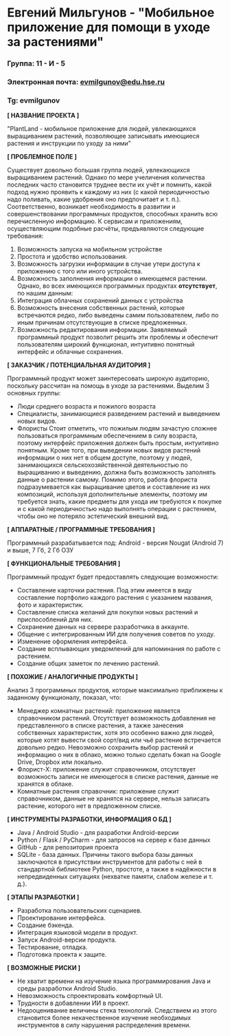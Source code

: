 # Евгений Мильгунов - "Мобильное приложение для помощи в уходе за растениями"

### Группа: 11 - И - 5
### Электронная почта: evmilgunov@edu.hse.ru
### Tg: evmilgunov


**[ НАЗВАНИЕ ПРОЕКТА ]**

"PlantLand - мобильное приложение для людей, увлекающихся выращиванием растений, позволяющее записывать имеющиеся растения и инструкции по уходу за ними"

**[ ПРОБЛЕМНОЕ ПОЛЕ ]**

Существует довольно большая группа людей, увлекающихся выращиванием растений. Однако по мере учеличения количества последних часто становится труднее вести их учёт и помнить, какой подход нужно проявить к каждому из них (с какой периодичностью надо поливать, какие удобрения оно предпочитает и т. п.). Соответственно, возникает необходимость в развитии и совершенствовании программных продуктов, способных хранить всю перечисленную информацию. К сервисам и приложениям, осуществляющим подобные расчёты, предъявляются следующие требования:
1.  Возможность запуска на мобильном устройстве
2.  Простота и удобство использования.
3.  Возможность загрузки информации в случае утери доступа к приложению с того или иного устройства.
4.  Возможность заполнения информации о имеющемся растении.
Однако, во всех имеющихся программных продуктах **отсутствует**, по нашим данным:
1.  Интеграция облачных сохранений данных с устройства
2.  Возможность внесения собственных растений, которые встречаются редко, либо выведены самим пользователем, либо по иным причинам отсутствующие в списке предложенных.
3.  Возможность редактирования информации.
Заявляемый программный продукт позволит решить эти проблемы и обеспечит пользователям широкий функционал, интуитивно понятный интерфейс и облачные сохранения.

**[ ЗАКАЗЧИК / ПОТЕНЦИАЛЬНАЯ АУДИТОРИЯ ]**

Программный продукт может заинтересовать широкую аудиторию, поскольку рассчитан на помощь в уходе за растениями. Выделим 3 основных группы:
*  Люди среднего возраста и пожилого возраста
*  Специалисты, занимающиеся разведением растений и выведением новых видов.
*  Флористы
Стоит отметить, что пожилым людям зачастую сложнее пользоваться программным обеспечением в силу возраста, поэтому интерфейс приложения должен быть простым, интуитивно понятным. Кроме того, при выведении новых видов растений информации о них нет в общем доступе, поэтому у людей, занимающихся сельскохозяйственной деятельностью по выращиванию и выведению, должна быть возможность заполнять данные о растении самому. Помимо этого, работа флориста подразумевается как выращивание цветов и составление из них композиций, используя дополнительные элементы, поэтому им требуется знать, какие предметы для ухода им требуются к покупке и с какой периодичностью надо выполнять операции с растением, чтобы оно не потеряло эстетический внешний вид.

**[ АППАРАТНЫЕ / ПРОГРАММНЫЕ ТРЕБОВАНИЯ ]**

Программный разрабатывается под:
Android - версия Nougat (Android 7) и выше, 7 Гб, 2 Гб ОЗУ

**[ ФУНКЦИОНАЛЬНЫЕ ТРЕБОВАНИЯ ]**

Программный продукт будет предоставлять следующие возможности:
*  Составление карточки растения. Под этим имеется в виду составление портфолио каждого растения с указанием названия, фото и характеристик.
*  Составление списка желаний для покупки новых растений и приспособлений для них.
*  Сохранение данных на сервере разработчика в аккаунте.
*  Общение с интегрированным ИИ для получения советов по уходу.
*  Изменение оформления интерфейса.
*  Создание всплывающих уведомлений для напоминания по работе с растением.
*  Создание общих заметок по лечению растений.

**[ ПОХОЖИЕ / АНАЛОГИЧНЫЕ ПРОДУКТЫ ]**

Анализ 3 программных продуктов, которые максимально приближены к заданному функционалу, показал, что:
*  Менеджер комнатных растений: приложение является справочником растений. Отсутствует возможность добавления не представленного в списке растения, а также занесения собственных характеристик, хотя это особенно важно для людей, которые хотят вывести свой сорт/вид или чьё растение встречается довольно редко. Невозможно сохранить выбор растений и информацию о них в облако, можно только сделать бэкап на Google Drive, Dropbox или локально.
*  Флорист-X: приложение служит справочником, отсутствует возможность записи не имеющегося в списке растения, данные не хранятся в облаке.
*  Комнатные растения справочник: приложение служит справочником, данные не хранятся на сервере, нельзя записать растение, которого нет в предложенном списке.

**[ ИНСТРУМЕНТЫ РАЗРАБОТКИ, ИНФОРМАЦИЯ О БД ]**

*  Java / Android Studio - для разработки Android-версии
*  Python / Flask / PyCharm - для запросов на сервер к базе данных
*  GitHub - для репозитория проекта
*  SQLite - база данных.
Причины такого выбора базы данных заключаются в присутствии инструментов для работы с ней в стандартной библиотеке Python, простоте, а также в надёжности в непредвиденных ситуациях (нехватке памяти, слабом железе и т. д.).

**[ ЭТАПЫ РАЗРАБОТКИ ]**

*  Разработка пользовательских сценариев.
*  Проектирование интерфейса.
*  Создание бэкенда.
*  Интеграция языковой модели в продукт.
*  Запуск Android-версии продукта.
*  Тестирование, отладка.
*  Подготовка проекта к защите.

**[ ВОЗМОЖНЫЕ РИСКИ ]**

*  Не хватит времени на изучение языка программирования Java и среды разработки Android Studio.
*  Невозможность спроектировать комфортный UI.
*  Трудности в добавлении ИИ в проект.
*  Недооценивание величины стека технологий. Следствием из этого становится более некачественное изучение необходимых инструментов в силу нарушения распределения времени.
